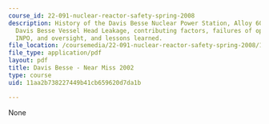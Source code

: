 ```yaml
---
course_id: 22-091-nuclear-reactor-safety-spring-2008
description: History of the Davis Besse Nuclear Power Station, Alloy 600 cracking,
  Davis Besse Vessel Head Leakage, contributing factors, failures of operator, NRC,
  INPO, and oversight, and lessons learned.
file_location: /coursemedia/22-091-nuclear-reactor-safety-spring-2008/11aa2b738227449b41cb659620d7da1b_MIT22_091S08_lec21.pdf
file_type: application/pdf
layout: pdf
title: Davis Besse - Near Miss 2002
type: course
uid: 11aa2b738227449b41cb659620d7da1b

---
```

None